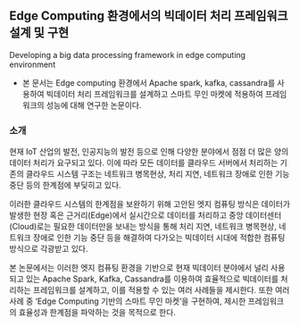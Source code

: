 



## Edge Computing 환경에서의 빅데이터 처리 프레임워크 설계 및 구현
   Developing a big data processing framework in edge computing environment
   * 본 문서는 Edge computing 환경에서 Apache spark, kafka, cassandra를 사용하여 빅데이터 처리 프레임워크를 설계하고 스마트 무인 마켓에 적용하여 프레임워크의 성능에 대해 연구한 논문이다.

### 소개
     
   현재 IoT 산업의 발전, 인공지능의 발전 등으로 인해 다양한 분야에서 점점 더 많은 양의 데이터 처리가 요구되고 있다. 이에 따라 모든 데이터를 클라우드 서버에서 처리하는 기존의 클라우드 시스템 구조는 네트워크 병목현상, 처리 지연, 네트워크 장애로 인한 기능 중단 등의 한계점에 부딪히고 있다. 

이러한 클라우드 시스템의 한계점을 보완하기 위해 고안된 엣지 컴퓨팅 방식은 데이터가 발생한 현장 혹은 근거리(Edge)에서 실시간으로 데이터를 처리하고 중앙 데이터센터(Cloud)로는 필요한 데이터만을 보내는 방식을 통해 처리 지연, 네트워크 병목현상, 네트워크 장애로 인한 기능 중단 등을 해결하여 다가오는 빅데이터 시대에 적합한 컴퓨팅 방식으로 각광받고 있다.

본 논문에서는 이러한 엣지 컴퓨팅 환경을 기반으로 현재 빅데이터 분야에서 널리 사용되고 있는 Apache Spark, Kafka, Cassandra를 이용하여 효율적으로 빅데이터를 처리하는 프레임워크를 설계하고, 이를 적용할 수 있는 여러 사례들을 제시한다. 또한 여러 사례 중 ‘Edge Computing 기반의 스마트 무인 마켓’을 구현하여, 제시한 프레임워크의 효율성과 한계점을 파악하는 것을 목적으로 한다.




